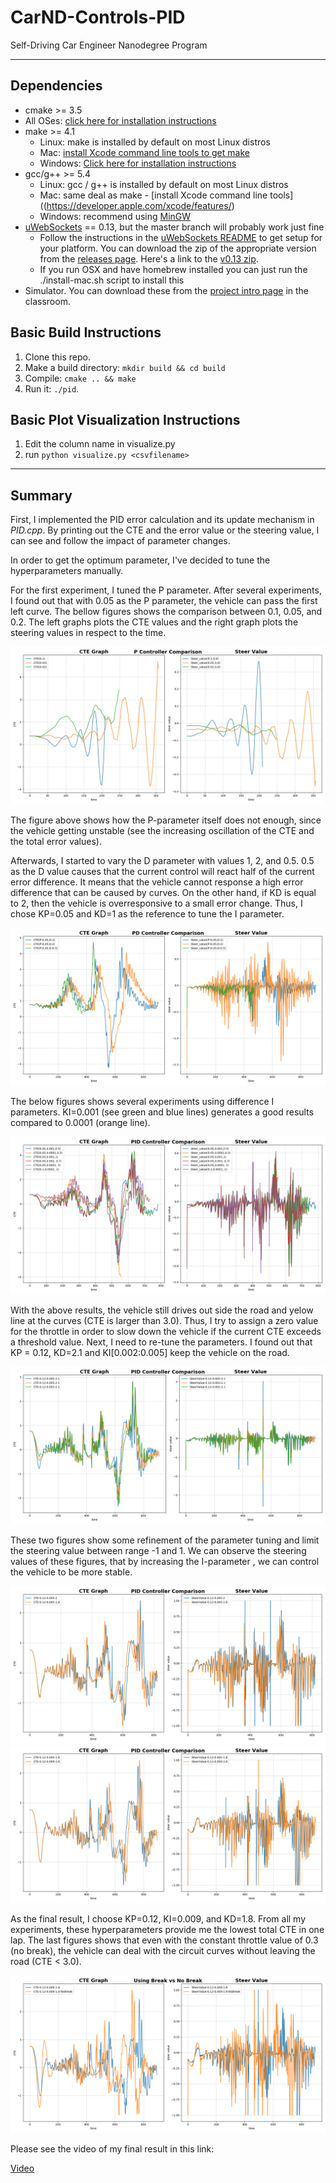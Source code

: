 # CarND-Controls-PID
Self-Driving Car Engineer Nanodegree Program

---

## Dependencies
* cmake >= 3.5
 * All OSes: [click here for installation instructions](https://cmake.org/install/)
* make >= 4.1
  * Linux: make is installed by default on most Linux distros
  * Mac: [install Xcode command line tools to get make](https://developer.apple.com/xcode/features/)
  * Windows: [Click here for installation instructions](http://gnuwin32.sourceforge.net/packages/make.htm)
* gcc/g++ >= 5.4
  * Linux: gcc / g++ is installed by default on most Linux distros
  * Mac: same deal as make - [install Xcode command line tools]((https://developer.apple.com/xcode/features/)
  * Windows: recommend using [MinGW](http://www.mingw.org/)
* [uWebSockets](https://github.com/uWebSockets/uWebSockets) == 0.13, but the master branch will probably work just fine
  * Follow the instructions in the [uWebSockets README](https://github.com/uWebSockets/uWebSockets/blob/master/README.md) to get setup for your platform. You can download the zip of the appropriate version from the [releases page](https://github.com/uWebSockets/uWebSockets/releases). Here's a link to the [v0.13 zip](https://github.com/uWebSockets/uWebSockets/archive/v0.13.0.zip).
  * If you run OSX and have homebrew installed you can just run the ./install-mac.sh script to install this
* Simulator. You can download these from the [project intro page](https://github.com/udacity/CarND-PID-Control-Project/releases) in the classroom.

## Basic Build Instructions
1. Clone this repo.
2. Make a build directory: `mkdir build && cd build`
3. Compile: `cmake .. && make`
4. Run it: `./pid`. 

## Basic Plot Visualization Instructions
1. Edit the column name in visualize.py
2. run `python visualize.py <csvfilename>`

---

## Summary

First, I implemented the PID error calculation and its update mechanism in *PID.cpp*. By printing out the CTE and the error value or the steering value, I can see and follow the impact of parameter changes. 

In order to get the optimum parameter, I've decided to tune the hyperparameters manually. 

For the first experiment, I tuned the P parameter. After several experiments, I found out that with 0.05 as the P parameter, the vehicle can pass the first left curve. The bellow figures shows the comparison between 0.1, 0.05, and 0.2. The left graphs plots the CTE values and the right graph plots the steering values in respect to the time.

![image1]

The figure above shows how the P-parameter itself does not enough, since the vehicle getting unstable (see the increasing oscillation of the CTE and the total error values).


Afterwards, I started to vary the D parameter with values 1, 2, and 0.5. 0.5 as the D value causes that the current control will react half of the current error difference. It means that the vehicle cannot response a high error difference that can be caused by curves. On the other hand, if KD is equal to 2, then the vehicle is overresponsive to a small error change. Thus, I chose KP=0.05 and KD=1 as the reference to tune the I parameter.

![image2]

The below figures shows several experiments using difference I parameters. KI=0.001 (see green and blue lines) generates a good results compared to 0.0001 (orange line).

![image3]

With the above results, the vehicle still drives out side the road and yelow line at the curves (CTE is larger than 3.0). Thus, I try to assign a zero value for the throttle in order to slow down the vehicle if the current CTE exceeds a threshold value. Next, I need to re-tune the parameters. I found out that KP = 0.12, KD=2.1 and KI[0.002:0.005] keep the vehicle on the road. 

![image4]

These two figures show some refinement of the parameter tuning and limit the steering value between range -1 and 1. We can observe the steering values of these figures, that by increasing the I-parameter , we can control the vehicle to be more stable.

![image5]
![image6]

As the final result, I choose KP=0.12, KI=0.009, and KD=1.8. From all my experiments, these hyperparameters provide me the lowest total CTE in one lap. The last figures shows that even with the constant throttle value of 0.3 (no break), the vehicle can deal with the circuit curves without leaving the road (CTE < 3.0).

![image7]

Please see the video of my final result in this link:

[Video](./final_video.mp4)

[//]: # (Image References)

[image1]: ./results/P_experiments.png "Tuning P parameter"
[image2]: ./results/PD_experiments.png "Tuning Pand D parameter"
[image3]: ./results/PID_experiments.png "Tuning P, D ,and I parameter"
[image4]: ./results/PID_experiments_diffI.png "Tuning I parameter"
[image5]: ./results/Finalexperiments.png "Applying maximum range [-1,1]"
[image6]: ./results/Finalexperiments2.png "Final result"
[image7]: ./results/NoBreakexperiments.png "Constant throttle parameter"
[video1]: ./final_video.mp4 "final video"





